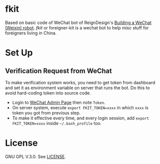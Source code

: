 # fkit

Based on basic code of WeChat bot of ReignDesign's [Building a WeChat (Weixin) robot](http://blog.reigndesign.com/blog/building-a-wechat-weixin-robot/).
*fkit* or foreigner-kit is a wechat bot to help misc stuff for foreigners living in China. 

# Set Up

## Verification Request from WeChat

To make verification system works, you need to get token from dashboard and set it as environment variable on server that runs the bot. Do this to avoid hard-coding token into source code.

* Login to [WeChat Admin Page](https://mp.weixin.qq.com) then note `Token`.
* On server system, execute `export FKIT_TOKEN=xxxx` in which `xxxx` is token you got from previous step.
* To make it effective every time, and every login session, add `export FKIT_TOKEN=xxxx` inside `~/.bash_profile` too.

# License
GNU GPL V.3.0. See [LICENSE](https://github.com/haxpor/fkit/blob/master/LICENSE).

